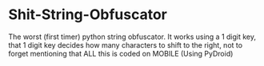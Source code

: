 # Shit-String-Obfuscator
The worst (first timer) python string obfuscator. It works using a 1 digit key, that 1 digit key decides how many characters to shift to the right, not to forget mentioning that ALL this is coded on MOBILE (Using PyDroid)
